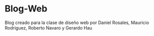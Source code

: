 # Blog-Web
Blog creado para la clase de diseño web por Daniel Rosales, Mauricio Rodriguez, Roberto Navaro y Gerardo Hau
